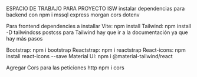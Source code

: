 ESPACIO DE TRABAJO PARA PROYECTO ISW
instalar dependencias para backend
con npm i mssql express morgan cors dotenv

Para frontend
dependencies a installar
Vite: npm install
Tailwind: npm install -D tailwindcss postcss 
para Tailwind hay que ir a la documentación ya que hay más pasos

Bootstrap: npm i bootstrap
Reactstrap: npm i reactstrap
React-icons: npm install react-icons --save
Material UI: npm i @material-tailwind/react 

Agregar Cors para las peticiones http
npm i cors